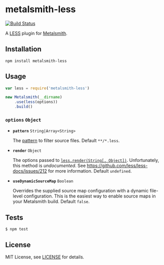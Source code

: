 # metalsmith-less

[![Build Status](https://travis-ci.org/christophercliff/metalsmith-less.png?branch=master)](https://travis-ci.org/christophercliff/metalsmith-less)

A [LESS](http://lesscss.org/) plugin for [Metalsmith](http://www.metalsmith.io/).

## Installation

```
npm install metalsmith-less
```

## Usage

```js
var less = require('metalsmith-less')

new Metalsmith(__dirname)
    .use(less(options))
    .build()
```

### **`options`** `Object`

- **`pattern`** `String|Array<String>`

    The [pattern](https://github.com/sindresorhus/multimatch) to filter source files. Default `**/*.less`.

- **`render`** `Object`

    The options passed to [`less.render(String[, Object])`](http://lesscss.org/usage/#programmatic-usage). Unfortunately, this method is *undocumented*. See https://github.com/less/less-docs/issues/212 for more information. Default `undefined`.

- **`useDynamicSourceMap`** `Boolean`

    Overrides the supplied source map configuration with a dynamic file-level configuration. This is the easiest way to enable source maps in your Metalsmith build. Default `false`.

## Tests

```
$ npm test
```

## License

MIT License, see [LICENSE](https://github.com/christophercliff/metalsmith-less/blob/master/LICENSE.md) for details.
